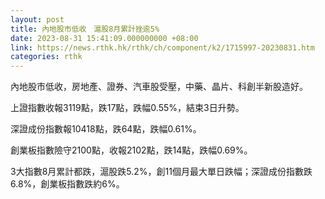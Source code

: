 ```yaml
---
layout: post
title: 內地股市低收　滬股8月累計挫逾5%
date: 2023-08-31 15:41:09.000000000 +08:00
link: https://news.rthk.hk/rthk/ch/component/k2/1715997-20230831.htm
categories: rthk
---
```


內地股市低收，房地產、證券、汽車股受壓，中藥、晶片、科創半新股造好。

上證指數收報3119點，跌17點，跌幅0.55%，結束3日升勢。

深證成份指數報10418點，跌64點，跌幅0.61%。

創業板指數險守2100點，收報2102點，跌14點，跌幅0.69%。

3大指數8月累計都跌，滬股跌5.2%，創11個月最大單日跌幅；深證成份指數跌6.8%，創業板指數跌約6%。
